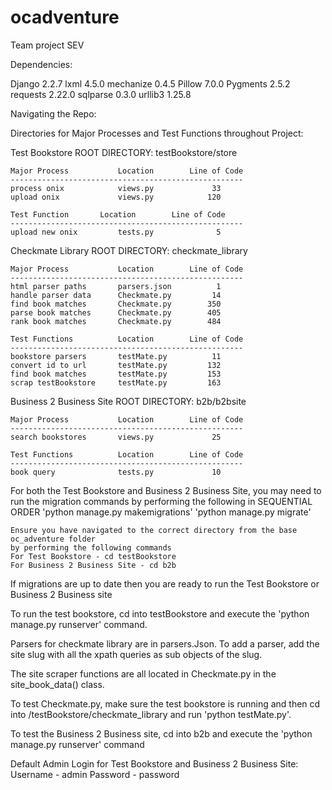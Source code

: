 # ocadventure
Team project SEV

Dependencies:

Django 2.2.7
lxml   4.5.0
mechanize 0.4.5
Pillow 7.0.0
Pygments 2.5.2
requests 2.22.0
sqlparse 0.3.0
urllib3 1.25.8

Navigating the Repo:

Directories for Major Processes and Test Functions throughout Project:

Test Bookstore
ROOT DIRECTORY: testBookstore/store

    Major Process           Location        Line of Code
    ----------------------------------------------------
    process onix            views.py             33
    upload onix             views.py            120
	
    Test Function	    Location	    Line of Code
    ----------------------------------------------------
    upload new onix         tests.py              5
    
	
Checkmate Library
ROOT DIRECTORY: checkmate_library

    Major Process           Location        Line of Code
    ----------------------------------------------------
    html parser paths       parsers.json          1
    handle parser data      Checkmate.py         14
    find book matches       Checkmate.py        350
    parse book matches      Checkmate.py        405
    rank book matches       Checkmate.py        484

    Test Functions          Location        Line of Code
    ----------------------------------------------------
    bookstore parsers       testMate.py          11
    convert id to url       testMate.py         132
    find book matches       testMate.py         153
    scrap testBookstore     testMate.py         163


Business 2 Business Site
ROOT DIRECTORY: b2b/b2bsite

    Major Process           Location        Line of Code
    ----------------------------------------------------
    search bookstores       views.py             25

    Test Functions          Location        Line of Code
    ----------------------------------------------------
    book query              tests.py             10


For both the Test Bookstore and Business 2 Business Site, you may need to run the migration commands
by performing the following in SEQUENTIAL ORDER
    'python manage.py makemigrations'
    'python manage.py migrate'

    Ensure you have navigated to the correct directory from the base oc_adventure folder
    by performing the following commands
    For Test Bookstore - cd testBookstore
    For Business 2 Business Site - cd b2b

If migrations are up to date then you are ready to run the Test Bookstore or Business 2 Business site

To run the test bookstore, cd into testBookstore and execute the 'python manage.py runserver' command.

Parsers for checkmate library are in parsers.Json. To add a parser, add the site slug with all the xpath queries as sub objects of the slug.

The site scraper functions are all located in Checkmate.py in the site_book_data() class. 

To test Checkmate.py, make sure the test bookstore is running and then cd into /testBookstore/checkmate_library and run 'python testMate.py'.

To test the Business 2 Business site, cd into b2b and execute the 'python manage.py runserver' command

 Default Admin Login for Test Bookstore and Business 2 Business Site:
    Username - admin
    Password - password
